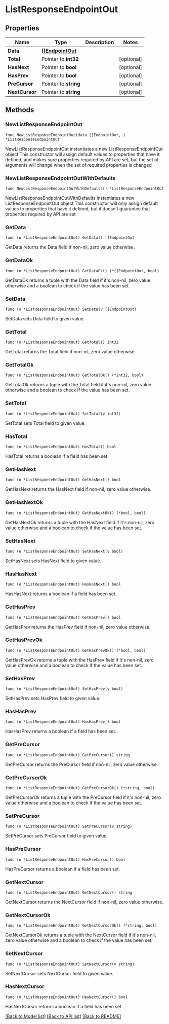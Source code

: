 # ListResponseEndpointOut

## Properties

Name | Type | Description | Notes
------------ | ------------- | ------------- | -------------
**Data** | [**[]EndpointOut**](EndpointOut.md) |  | 
**Total** | Pointer to **int32** |  | [optional] 
**HasNext** | Pointer to **bool** |  | [optional] 
**HasPrev** | Pointer to **bool** |  | [optional] 
**PreCursor** | Pointer to **string** |  | [optional] 
**NextCursor** | Pointer to **string** |  | [optional] 

## Methods

### NewListResponseEndpointOut

`func NewListResponseEndpointOut(data []EndpointOut, ) *ListResponseEndpointOut`

NewListResponseEndpointOut instantiates a new ListResponseEndpointOut object
This constructor will assign default values to properties that have it defined,
and makes sure properties required by API are set, but the set of arguments
will change when the set of required properties is changed

### NewListResponseEndpointOutWithDefaults

`func NewListResponseEndpointOutWithDefaults() *ListResponseEndpointOut`

NewListResponseEndpointOutWithDefaults instantiates a new ListResponseEndpointOut object
This constructor will only assign default values to properties that have it defined,
but it doesn't guarantee that properties required by API are set

### GetData

`func (o *ListResponseEndpointOut) GetData() []EndpointOut`

GetData returns the Data field if non-nil, zero value otherwise.

### GetDataOk

`func (o *ListResponseEndpointOut) GetDataOk() (*[]EndpointOut, bool)`

GetDataOk returns a tuple with the Data field if it's non-nil, zero value otherwise
and a boolean to check if the value has been set.

### SetData

`func (o *ListResponseEndpointOut) SetData(v []EndpointOut)`

SetData sets Data field to given value.


### GetTotal

`func (o *ListResponseEndpointOut) GetTotal() int32`

GetTotal returns the Total field if non-nil, zero value otherwise.

### GetTotalOk

`func (o *ListResponseEndpointOut) GetTotalOk() (*int32, bool)`

GetTotalOk returns a tuple with the Total field if it's non-nil, zero value otherwise
and a boolean to check if the value has been set.

### SetTotal

`func (o *ListResponseEndpointOut) SetTotal(v int32)`

SetTotal sets Total field to given value.

### HasTotal

`func (o *ListResponseEndpointOut) HasTotal() bool`

HasTotal returns a boolean if a field has been set.

### GetHasNext

`func (o *ListResponseEndpointOut) GetHasNext() bool`

GetHasNext returns the HasNext field if non-nil, zero value otherwise.

### GetHasNextOk

`func (o *ListResponseEndpointOut) GetHasNextOk() (*bool, bool)`

GetHasNextOk returns a tuple with the HasNext field if it's non-nil, zero value otherwise
and a boolean to check if the value has been set.

### SetHasNext

`func (o *ListResponseEndpointOut) SetHasNext(v bool)`

SetHasNext sets HasNext field to given value.

### HasHasNext

`func (o *ListResponseEndpointOut) HasHasNext() bool`

HasHasNext returns a boolean if a field has been set.

### GetHasPrev

`func (o *ListResponseEndpointOut) GetHasPrev() bool`

GetHasPrev returns the HasPrev field if non-nil, zero value otherwise.

### GetHasPrevOk

`func (o *ListResponseEndpointOut) GetHasPrevOk() (*bool, bool)`

GetHasPrevOk returns a tuple with the HasPrev field if it's non-nil, zero value otherwise
and a boolean to check if the value has been set.

### SetHasPrev

`func (o *ListResponseEndpointOut) SetHasPrev(v bool)`

SetHasPrev sets HasPrev field to given value.

### HasHasPrev

`func (o *ListResponseEndpointOut) HasHasPrev() bool`

HasHasPrev returns a boolean if a field has been set.

### GetPreCursor

`func (o *ListResponseEndpointOut) GetPreCursor() string`

GetPreCursor returns the PreCursor field if non-nil, zero value otherwise.

### GetPreCursorOk

`func (o *ListResponseEndpointOut) GetPreCursorOk() (*string, bool)`

GetPreCursorOk returns a tuple with the PreCursor field if it's non-nil, zero value otherwise
and a boolean to check if the value has been set.

### SetPreCursor

`func (o *ListResponseEndpointOut) SetPreCursor(v string)`

SetPreCursor sets PreCursor field to given value.

### HasPreCursor

`func (o *ListResponseEndpointOut) HasPreCursor() bool`

HasPreCursor returns a boolean if a field has been set.

### GetNextCursor

`func (o *ListResponseEndpointOut) GetNextCursor() string`

GetNextCursor returns the NextCursor field if non-nil, zero value otherwise.

### GetNextCursorOk

`func (o *ListResponseEndpointOut) GetNextCursorOk() (*string, bool)`

GetNextCursorOk returns a tuple with the NextCursor field if it's non-nil, zero value otherwise
and a boolean to check if the value has been set.

### SetNextCursor

`func (o *ListResponseEndpointOut) SetNextCursor(v string)`

SetNextCursor sets NextCursor field to given value.

### HasNextCursor

`func (o *ListResponseEndpointOut) HasNextCursor() bool`

HasNextCursor returns a boolean if a field has been set.


[[Back to Model list]](../README.md#documentation-for-models) [[Back to API list]](../README.md#documentation-for-api-endpoints) [[Back to README]](../README.md)


